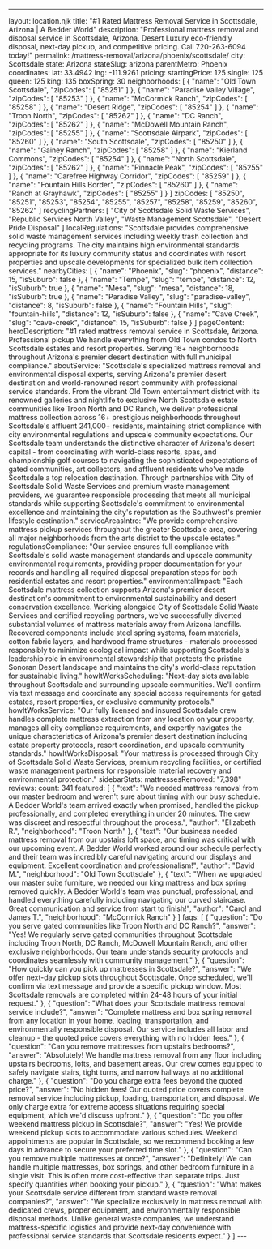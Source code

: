 ---
layout: location.njk
title: "#1 Rated Mattress Removal Service in Scottsdale, Arizona | A Bedder World"
description: "Professional mattress removal and disposal service in Scottsdale, Arizona. Desert Luxury eco-friendly disposal, next-day pickup, and competitive pricing. Call 720-263-6094 today!"
permalink: /mattress-removal/arizona/phoenix/scottsdale/
city: Scottsdale state: Arizona stateSlug: arizona parentMetro: Phoenix coordinates: lat: 33.4942 lng: -111.9261 pricing: startingPrice: 125 single: 125 queen: 125 king: 135 boxSpring: 30 neighborhoods: [ { "name": "Old Town Scottsdale", "zipCodes": [ "85251" ] }, { "name": "Paradise Valley Village", "zipCodes": [ "85253" ] }, { "name": "McCormick Ranch", "zipCodes": [ "85258" ] }, { "name": "Desert Ridge", "zipCodes": [ "85254" ] }, { "name": "Troon North", "zipCodes": [ "85262" ] }, { "name": "DC Ranch", "zipCodes": [ "85262" ] }, { "name": "McDowell Mountain Ranch", "zipCodes": [ "85255" ] }, { "name": "Scottsdale Airpark", "zipCodes": [ "85260" ] }, { "name": "South Scottsdale", "zipCodes": [ "85250" ] }, { "name": "Gainey Ranch", "zipCodes": [ "85258" ] }, { "name": "Kierland Commons", "zipCodes": [ "85254" ] }, { "name": "North Scottsdale", "zipCodes": [ "85262" ] }, { "name": "Pinnacle Peak", "zipCodes": [ "85255" ] }, { "name": "Carefree Highway Corridor", "zipCodes": [ "85259" ] }, { "name": "Fountain Hills Border", "zipCodes": [ "85260" ] }, { "name": "Ranch at Grayhawk", "zipCodes": [ "85255" ] } ] zipCodes: [ "85250", "85251", "85253", "85254", "85255", "85257", "85258", "85259", "85260", "85262" ] recyclingPartners: [ "City of Scottsdale Solid Waste Services", "Republic Services North Valley", "Waste Management Scottsdale", "Desert Pride Disposal" ] localRegulations: "Scottsdale provides comprehensive solid waste management services including weekly trash collection and recycling programs. The city maintains high environmental standards appropriate for its luxury community status and coordinates with resort properties and upscale developments for specialized bulk item collection services." nearbyCities: [ { "name": "Phoenix", "slug": "phoenix", "distance": 15, "isSuburb": false }, { "name": "Tempe", "slug": "tempe", "distance": 12, "isSuburb": true }, { "name": "Mesa", "slug": "mesa", "distance": 18, "isSuburb": true }, { "name": "Paradise Valley", "slug": "paradise-valley", "distance": 8, "isSuburb": false }, { "name": "Fountain Hills", "slug": "fountain-hills", "distance": 12, "isSuburb": false }, { "name": "Cave Creek", "slug": "cave-creek", "distance": 15, "isSuburb": false } ] pageContent: heroDescription: "#1 rated mattress removal service in Scottsdale, Arizona. Professional pickup We handle everything from Old Town condos to North Scottsdale estates and resort properties. Serving 16+ neighborhoods throughout Arizona's premier desert destination with full municipal compliance." aboutService: "Scottsdale's specialized mattress removal and environmental disposal experts, serving Arizona's premier desert destination and world-renowned resort community with professional service standards. From the vibrant Old Town entertainment district with its renowned galleries and nightlife to exclusive North Scottsdale estate communities like Troon North and DC Ranch, we deliver professional mattress collection across 16+ prestigious neighborhoods throughout Scottsdale's affluent 241,000+ residents, maintaining strict compliance with city environmental regulations and upscale community expectations. Our Scottsdale team understands the distinctive character of Arizona's desert capital - from coordinating with world-class resorts, spas, and championship golf courses to navigating the sophisticated expectations of gated communities, art collectors, and affluent residents who've made Scottsdale a top relocation destination. Through partnerships with City of Scottsdale Solid Waste Services and premium waste management providers, we guarantee responsible processing that meets all municipal standards while supporting Scottsdale's commitment to environmental excellence and maintaining the city's reputation as the Southwest's premier lifestyle destination." serviceAreasIntro: "We provide comprehensive mattress pickup services throughout the greater Scottsdale area, covering all major neighborhoods from the arts district to the upscale estates:" regulationsCompliance: "Our service ensures full compliance with Scottsdale's solid waste management standards and upscale community environmental requirements, providing proper documentation for your records and handling all required disposal preparation steps for both residential estates and resort properties." environmentalImpact: "Each Scottsdale mattress collection supports Arizona's premier desert destination's commitment to environmental sustainability and desert conservation excellence. Working alongside City of Scottsdale Solid Waste Services and certified recycling partners, we've successfully diverted substantial volumes of mattress materials away from Arizona landfills. Recovered components include steel spring systems, foam materials, cotton fabric layers, and hardwood frame structures - materials processed responsibly to minimize ecological impact while supporting Scottsdale's leadership role in environmental stewardship that protects the pristine Sonoran Desert landscape and maintains the city's world-class reputation for sustainable living." howItWorksScheduling: "Next-day slots available throughout Scottsdale and surrounding upscale communities. We'll confirm via text message and coordinate any special access requirements for gated estates, resort properties, or exclusive community protocols." howItWorksService: "Our fully licensed and insured Scottsdale crew handles complete mattress extraction from any location on your property, manages all city compliance requirements, and expertly navigates the unique characteristics of Arizona's premier desert destination including estate property protocols, resort coordination, and upscale community standards." howItWorksDisposal: "Your mattress is processed through City of Scottsdale Solid Waste Services, premium recycling facilities, or certified waste management partners for responsible material recovery and environmental protection." sidebarStats: mattressesRemoved: "7,398" reviews: count: 341 featured: [ { "text": "We needed mattress removal from our master bedroom and weren't sure about timing with our busy schedule. A Bedder World's team arrived exactly when promised, handled the pickup professionally, and completed everything in under 20 minutes. The crew was discreet and respectful throughout the process.", "author": "Elizabeth R.", "neighborhood": "Troon North" }, { "text": "Our business needed mattress removal from our upstairs loft space, and timing was critical with our upcoming event. A Bedder World worked around our schedule perfectly and their team was incredibly careful navigating around our displays and equipment. Excellent coordination and professionalism!", "author": "David M.", "neighborhood": "Old Town Scottsdale" }, { "text": "When we upgraded our master suite furniture, we needed our king mattress and box spring removed quickly. A Bedder World's team was punctual, professional, and handled everything carefully including navigating our curved staircase. Great communication and service from start to finish!", "author": "Carol and James T.", "neighborhood": "McCormick Ranch" } ] faqs: [ { "question": "Do you serve gated communities like Troon North and DC Ranch?", "answer": "Yes! We regularly serve gated communities throughout Scottsdale including Troon North, DC Ranch, McDowell Mountain Ranch, and other exclusive neighborhoods. Our team understands security protocols and coordinates seamlessly with community management." }, { "question": "How quickly can you pick up mattresses in Scottsdale?", "answer": "We offer next-day pickup slots throughout Scottsdale. Once scheduled, we'll confirm via text message and provide a specific pickup window. Most Scottsdale removals are completed within 24-48 hours of your initial request." }, { "question": "What does your Scottsdale mattress removal service include?", "answer": "Complete mattress and box spring removal from any location in your home, loading, transportation, and environmentally responsible disposal. Our service includes all labor and cleanup - the quoted price covers everything with no hidden fees." }, { "question": "Can you remove mattresses from upstairs bedrooms?", "answer": "Absolutely! We handle mattress removal from any floor including upstairs bedrooms, lofts, and basement areas. Our crew comes equipped to safely navigate stairs, tight turns, and narrow hallways at no additional charge." }, { "question": "Do you charge extra fees beyond the quoted price?", "answer": "No hidden fees! Our quoted price covers complete removal service including pickup, loading, transportation, and disposal. We only charge extra for extreme access situations requiring special equipment, which we'd discuss upfront." }, { "question": "Do you offer weekend mattress pickup in Scottsdale?", "answer": "Yes! We provide weekend pickup slots to accommodate various schedules. Weekend appointments are popular in Scottsdale, so we recommend booking a few days in advance to secure your preferred time slot." }, { "question": "Can you remove multiple mattresses at once?", "answer": "Definitely! We can handle multiple mattresses, box springs, and other bedroom furniture in a single visit. This is often more cost-effective than separate trips. Just specify quantities when booking your pickup." }, { "question": "What makes your Scottsdale service different from standard waste removal companies?", "answer": "We specialize exclusively in mattress removal with dedicated crews, proper equipment, and environmentally responsible disposal methods. Unlike general waste companies, we understand mattress-specific logistics and provide next-day convenience with professional service standards that Scottsdale residents expect." } ] ---